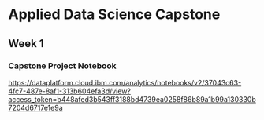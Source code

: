 # Applied Data Science Capstone
## Week 1
### Capstone Project Notebook
https://dataplatform.cloud.ibm.com/analytics/notebooks/v2/37043c63-4fc7-487e-8af1-313b604efa3d/view?access_token=b448afed3b543ff3188bd4739ea0258f86b89a1b99a130330b7204d6717e1e9a
